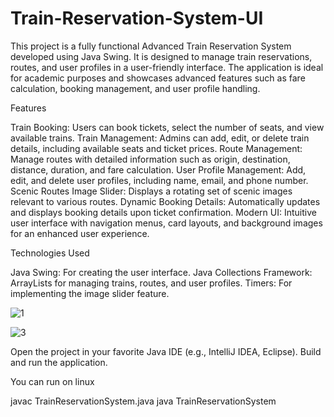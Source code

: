 # Train-Reservation-System-UI
This project is a fully functional Advanced Train Reservation System developed using Java Swing. It is designed to manage train reservations, routes, and user profiles in a user-friendly interface. The application is ideal for academic purposes and showcases advanced features such as fare calculation, booking management, and user profile handling.

Features

Train Booking: Users can book tickets, select the number of seats, and view available trains.
Train Management: Admins can add, edit, or delete train details, including available seats and ticket prices.
Route Management: Manage routes with detailed information such as origin, destination, distance, duration, and fare calculation.
User Profile Management: Add, edit, and delete user profiles, including name, email, and phone number.
Scenic Routes Image Slider: Displays a rotating set of scenic images relevant to various routes.
Dynamic Booking Details: Automatically updates and displays booking details upon ticket confirmation.
Modern UI: Intuitive user interface with navigation menus, card layouts, and background images for an enhanced user experience.

Technologies Used

Java Swing: For creating the user interface.
Java Collections Framework: ArrayLists for managing trains, routes, and user profiles.
Timers: For implementing the image slider feature.


![1](https://github.com/user-attachments/assets/c9f42d21-e512-4c65-9e42-0441c6269f89)


![3](https://github.com/user-attachments/assets/8cb8d332-f2c0-4200-9e41-164c025d1462)


Open the project in your favorite Java IDE (e.g., IntelliJ IDEA, Eclipse).
Build and run the application.

  You can run on linux

   javac TrainReservationSystem.java
   java TrainReservationSystem
   
